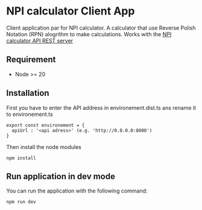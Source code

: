 # NPI calculator Client App

Client application par for NPI calculator. A calculator that use Reverse Polish Notation (RPN)  alogrithm to make calculations.
Works with the  [NPI calculator API REST server](https://github.com/Nestuna/ayomi-npi-calculator-server)

## Requirement

- Node >= 20

## Installation

First you have to enter the API address in environement.dist.ts ans rename it to environement.ts
```
export const environement = {
  apiUrl : '<api adress>' (e.g. 'http://0.0.0.0:8000')
}

```
Then install the node modules
```
npm install
```

## Run application in dev mode
You can run the application with the following command:
```
npm run dev
```

